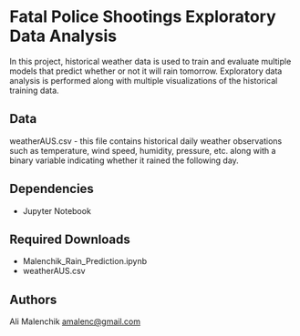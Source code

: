 # Fatal Police Shootings Exploratory Data Analysis

In this project, historical weather data is used to train and evaluate multiple models that predict whether or not it will rain tomorrow. Exploratory data analysis is performed along with multiple visualizations of the historical training data.

## Data
weatherAUS.csv - this file contains historical daily weather observations such as temperature, wind speed, humidity, pressure, etc. along with a binary variable indicating whether it rained the following day.

## Dependencies

* Jupyter Notebook

## Required Downloads

* Malenchik_Rain_Prediction.ipynb
* weatherAUS.csv

## Authors

Ali Malenchik
amalenc@gmail.com
